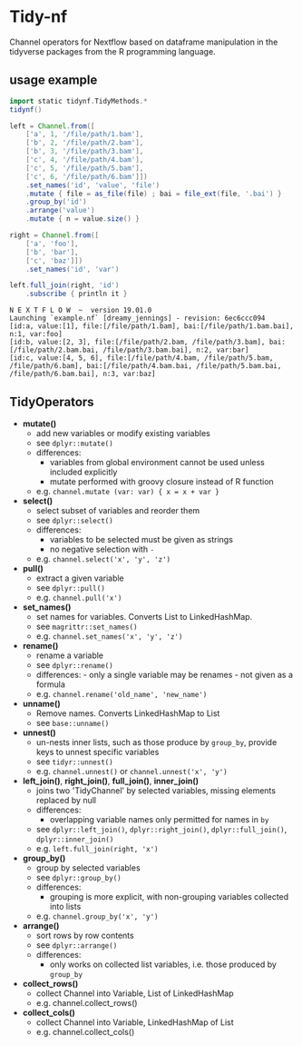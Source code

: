 # Tidy-nf
Channel operators for Nextflow based on dataframe manipulation in the
tidyverse packages from the R programming language.

## usage example
```groovy
import static tidynf.TidyMethods.*
tidynf()

left = Channel.from([
    ['a', 1, '/file/path/1.bam'],
    ['b', 2, '/file/path/2.bam'],
    ['b', 3, '/file/path/3.bam'],
    ['c', 4, '/file/path/4.bam'],
    ['c', 5, '/file/path/5.bam'],
    ['c', 6, '/file/path/6.bam']])
    .set_names('id', 'value', 'file')
    .mutate { file = as_file(file) ; bai = file_ext(file, '.bai') }
    .group_by('id')
    .arrange('value')
    .mutate { n = value.size() }

right = Channel.from([
    ['a', 'foo'],
    ['b', 'bar'],
    ['c', 'baz']])
    .set_names('id', 'var')

left.full_join(right, 'id')
    .subscribe { println it }

```

```console
N E X T F L O W  ~  version 19.01.0
Launching `example.nf` [dreamy_jennings] - revision: 6ec6ccc094
[id:a, value:[1], file:[/file/path/1.bam], bai:[/file/path/1.bam.bai], n:1, var:foo]
[id:b, value:[2, 3], file:[/file/path/2.bam, /file/path/3.bam], bai:[/file/path/2.bam.bai, /file/path/3.bam.bai], n:2, var:bar]
[id:c, value:[4, 5, 6], file:[/file/path/4.bam, /file/path/5.bam, /file/path/6.bam], bai:[/file/path/4.bam.bai, /file/path/5.bam.bai, /file/path/6.bam.bai], n:3, var:baz]
```

## TidyOperators
* **mutate()**
    * add new variables or modify existing variables
    * see `dplyr::mutate()`
    * differences:
        - variables from global environment cannot be used unless included explicitly
        - mutate performed with groovy closure instead of R function
    * e.g. `channel.mutate (var: var) { x = x + var }`
* **select()**
    * select subset of variables and reorder them
    * see `dplyr::select()`
    * differences:
        - variables to be selected must be given as strings
        - no negative selection with `-`
    * e.g. `channel.select('x', 'y', 'z')`
* **pull()**
    * extract a given variable
    * see `dplyr::pull()`
    * e.g. `channel.pull('x')`
* **set_names()**
    * set names for variables. Converts List to LinkedHashMap.
    * see `magrittr::set_names()`
    * e.g. `channel.set_names('x', 'y', 'z')`
* **rename()**
    * rename a variable
    * see `dplyr::rename()`
    * differences:
            - only a single variable may be renames
            - not given as a formula
    * e.g. `channel.rename('old_name', 'new_name')`
* **unname()**
    * Remove names. Converts LinkedHashMap to List
    * see `base::unname()`
* **unnest()**
    * un-nests inner lists, such as those produce by `group_by`,
     provide keys to unnest specific variables
    * see `tidyr::unnest()`
    * e.g. `channel.unnest()` or `channel.unnest('x', 'y')`
* **left_join()**, **right_join()**, **full_join()**, **inner_join()**
    * joins two 'TidyChannel' by selected variables, missing elements replaced by null
    * differences:
        - overlapping variable names only permitted for names in `by`
    * see `dplyr::left_join()`, `dplyr::right_join()`, `dplyr::full_join()`, `dplyr::inner_join()`
    * e.g. `left.full_join(right, 'x')`
* **group_by()**
    * group by selected variables
    * see `dplyr::group_by()`
    * differences:
        - grouping is more explicit, with non-grouping variables collected into lists
    * e.g. `channel.group_by('x', 'y')`
* **arrange()**
    * sort rows by row contents
    * see `dplyr::arrange()`
    * differences:
        - only works on collected list variables, i.e. those produced by `group_by`
* **collect_rows()**
    * collect Channel into Variable, List of LinkedHashMap
    * e.g. channel.collect_rows()
* **collect_cols()**
    * collect Channel into Variable, LinkedHashMap of List
    * e.g. channel.collect_cols()
